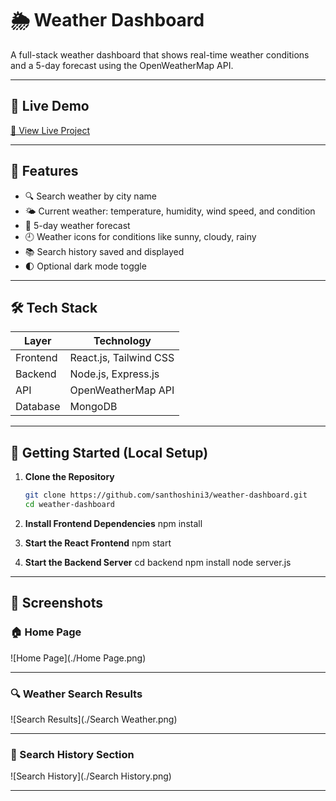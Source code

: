# 🌦️ Weather Dashboard

A full-stack weather dashboard that shows real-time weather conditions and a 5-day forecast using the OpenWeatherMap API.

---

## 🔗 Live Demo

[🔗 View Live Project](https://santhoshini3.github.io/weather-dashboard/) <!-- Update if deployed -->

---

## 📌 Features

- 🔍 Search weather by city name
- 🌤️ Current weather: temperature, humidity, wind speed, and condition
- 📅 5-day weather forecast
- 🕘 Weather icons for conditions like sunny, cloudy, rainy
- 📚 Search history saved and displayed
- 🌓 Optional dark mode toggle

---

## 🛠️ Tech Stack

| Layer     | Technology                  |
|-----------|-----------------------------|
| Frontend  | React.js, Tailwind CSS      |
| Backend   | Node.js, Express.js         |
| API       | OpenWeatherMap API          |
| Database  | MongoDB                     |

---

## 🚀 Getting Started (Local Setup)

1. **Clone the Repository**
   ```bash
   git clone https://github.com/santhoshini3/weather-dashboard.git
   cd weather-dashboard

2. **Install Frontend Dependencies**
   npm install
   
3. **Start the React Frontend**
   npm start
   
4. **Start the Backend Server**
   cd backend
   npm install
   node server.js

---

## 📸 Screenshots

### 🏠 Home Page
![Home Page](./Home Page.png)

---

### 🔍 Weather Search Results
![Search Results](./Search Weather.png)

---

### 📜 Search History Section
![Search History](./Search History.png)

---
